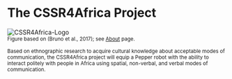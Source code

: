 # The CSSR4Africa Project

![CSSR4Africa-Logo](/images/CSSR_Scenario.png)
<BR>
<small>Figure based on (Bruno et al., 2017);  see <a href="https://cssr4africa.github.io/about">About</a> page.
<P>
Based on ethnographic research to acquire cultural knowledge about acceptable modes of communication, the CSSR4Africa project will equip a Pepper robot with the ability to interact politely with people in Africa using spatial, non-verbal, and verbal modes of communication. 

<P>



 